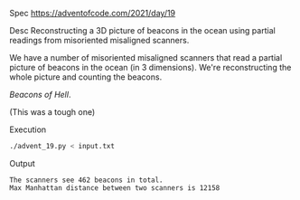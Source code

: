 Spec https://adventofcode.com/2021/day/19

Desc Reconstructing a 3D picture of beacons in the ocean using partial readings from misoriented misaligned scanners.

We have a number of misoriented misaligned scanners that read a partial picture of beacons
in the ocean (in 3 dimensions). We're reconstructing the whole picture and counting the beacons.

_Beacons of Hell_.

(This was a tough one)

Execution

```bash
./advent_19.py < input.txt
```

Output

```
The scanners see 462 beacons in total.
Max Manhattan distance between two scanners is 12158
```

